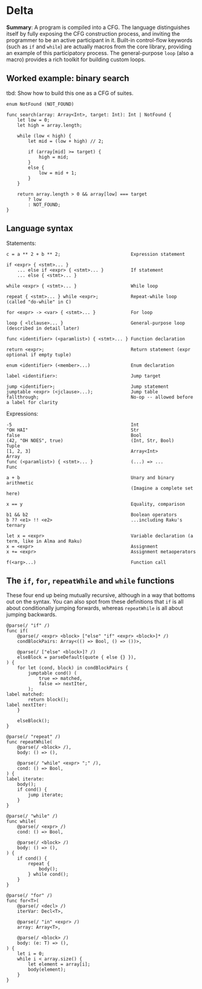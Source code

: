 # Delta

**Summary**:
A program is compiled into a CFG.
The language distinguishes itself by fully exposing the CFG construction process, and inviting the programmer to be an active participant in it.
Built-in control-flow keywords (such as `if` and `while`) are actually macros from the core library, providing an example of this participatory process.
The general-purpose `loop` (also a macro) provides a rich toolkit for building custom loops.

## Worked example: binary search

tbd: Show how to build this one as a CFG of suites.

```
enum NotFound (NOT_FOUND)

func search(array: Array<Int>, target: Int): Int | NotFound {
    let low = 0;
    let high = array.length;

    while (low < high) {
        let mid = (low + high) // 2;

        if (array[mid] >= target) {
            high = mid;
        }
        else {
            low = mid + 1;
        }
    }

    return array.length > 0 && array[low] === target
        ? low
        : NOT_FOUND;
}
```

## Language syntax

Statements:

```
c = a ** 2 + b ** 2;                          Expression statement

if <expr> { <stmt>... }
    ... else if <expr> { <stmt>... }          If statement
    ... else { <stmt>... }

while <expr> { <stmt>... }                    While loop

repeat { <stmt>... } while <expr>;            Repeat-while loop (called "do-while" in C)

for <expr> -> <var> { <stmt>... }             For loop

loop { <lclause>... }                         General-purpose loop (described in detail later)

func <identifier> (<paramlist>) { <stmt>... } Function declaration

return <expr>;                                Return statement (expr optional if empty tuple)

enum <identifier> (<member>...)               Enum declaration

label <identifier>:                           Jump target

jump <identifier>;                            Jump statement
jumptable <expr> (<jclause>...);              Jump table
fallthrough;                                  No-op -- allowed before a label for clarity
```

Expressions:

```
-5                                            Int
"OH HAI"                                      Str
false                                         Bool
(42, "OH NOES", true)                         (Int, Str, Bool)      Tuple
[1, 2, 3]                                     Array<Int>            Array
func (<paramlist>) { <stmt>... }              (...) => ...          Func

a + b                                         Unary and binary arithmetic
                                              (Imagine a complete set here)

x == y                                        Equality, comparison

b1 && b2                                      Boolean operators
b ?? <e1> !! <e2>                             ...including Raku's ternary

let x = <expr>                                Variable declaration (a term, like in Alma and Raku)
x = <expr>                                    Assignment
x += <expr>                                   Assignment metaoperators

f(<arg>...)                                   Function call
```

## The `if`, `for`, `repeatWhile` and `while` functions

These four end up being mutually recursive, although in a way that bottoms out on the syntax.
You can also spot from these definitions that `if` is all about conditionally jumping forwards, whereas `repeatWhile` is all about jumping backwards.

```
@parse(/ "if" /)
func if(
    @parse(/ <expr> <block> ["else" "if" <expr> <block>]* /)
    condBlockPairs: Array<(() => Bool, () => ())>,

    @parse(/ ["else" <block>]? /)
    elseBlock = parseDefault(quote { else {} }),
) {
    for let (cond, block) in condBlockPairs {
        jumptable cond() (
            true => matched,
            false => nextIter,
        );
label matched:
        return block();
label nextIter:
    }

    elseBlock();
}

@parse(/ "repeat" /)
func repeatWhile(
    @parse(/ <block> /),
    body: () => (),

    @parse(/ "while" <expr> ";" /),
    cond: () => Bool,
) {
label iterate:
    body();
    if cond() {
        jump iterate;
    }
}

@parse(/ "while" /)
func while(
    @parse(/ <expr> /)
    cond: () => Bool,

    @parse(/ <block> /)
    body: () => (),
) {
    if cond() {
        repeat {
            body();
        } while cond();
    }
}

@parse(/ "for" /)
func for<T>(
    @parse(/ <decl> /)
    iterVar: Decl<T>,
    
    @parse(/ "in" <expr> /)
    array: Array<T>,

    @parse(/ <block> /)
    body: (e: T) => (),
) {
    let i = 0;
    while i < array.size() {
        let element = array[i];
        body(element);
    }
}
```
